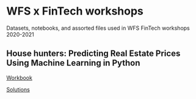 # WFS x FinTech workshops
 Datasets, notebooks, and assorted files used in WFS FinTech workshops 2020-2021

## House hunters: Predicting Real Estate Prices Using Machine Learning in Python
[Workbook](https://colab.research.google.com/github/patohdzs/wfs-fintech-workshops/blob/main/house-hunters/House_Hunters_workbook.ipynb)

[Solutions](https://colab.research.google.com/github/patohdzs/wfs-fintech-workshops/blob/main/house-hunters/House_Hunters_solutions.ipynb)
